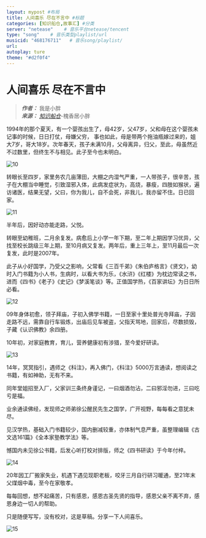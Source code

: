 ```yaml
---
layout: mypost #布局
title: 人间喜乐 尽在不言中 #标题
categories: [知识船仓,故事汇] #分类
server: "netease"    # 音乐平台netease/tencent
type: "song"    # 音乐类型playlist/url
musicid: "468176711"   # 音乐song/playlist/
url:
autoplay: ture
theme: "#d2f0f4"
---
```


# 人间喜乐 尽在不言中

> ***作者：*** 我是小胖   
> ***来源：*** *[知识船仓](https://ifree8.com)*-槐香居小胖


1994年的那个夏天，有一个婴孩出生了，母42岁，父47岁，父和母在这个婴孩未记事的时候，日日打仗，母嫌父穷， 事也如此，母是带两个拖油瓶嫁过来的，姐大7岁，哥大18岁。次年春天，孩子未满10月，父母离异，归父，至此，母虽然近不过数里，但终生不与相见。此子至今也未明白。

![10](https://jsd.cdn.zzko.cn/gh/DoraemonBBX/IMG@master/blog/10.jpg)

转眼长至四岁，家里务农几亩薄田，大棚之内湿气严重，一人带孩子，很辛苦，孩子在大棚当中睡觉，引致湿邪入体，此病发症状为，高烧，暴瘦，四肢如猴状，遍访诸医，结果无望，父曰，你为我儿，自不会死，非我儿，我亦留不住。日已回家。

![11](https://jsd.cdn.zzko.cn/gh/DoraemonBBX/IMG@master/blog/11.jpg)

半年后，因好动亦能走路，父悦。

转眼至幼稚班，二月余复发。病愈后上小学一年下期，至二年上期因学习优异，父找至校长跳级三年上期，至10月病又复发。两年后，重上三年上，至11月最后一次复发，此时是2007年。

此子从小好国学，乃受父之影响，父常看《三百千弟》《朱伯庐格言》《贤文》，幼时入门书籍为小人书，生病时，以看大书为乐，《水浒》《红楼》为枕边常读之书，进而《四书》《老子》《史记》《梦溪笔谈》等。正值国学热，《百家讲坛》为日日所必看。

![12](https://jsd.cdn.zzko.cn/gh/DoraemonBBX/IMG@master/blog/12.jpg)

09年身体初愈，领子拜庙，子初入佛学书籍，一日至家十里处普光寺拜庙，子因走路不远，需靠自行车锻炼，出庙后见车被盗，父指天骂地，回家后，尽数损毁，子藏《认识佛教》余四册。

10年初，对家庭教育，育儿，营养健康初有涉猎，至今爱好研读。

![13](https://jsd.cdn.zzko.cn/gh/DoraemonBBX/IMG@master/blog/13.jpg)

14年，冥冥指引，遇师之《科注》，再入佛门，《科注》5000万言通读，想阅读之书籍，有如神助，无有不来。

同年堂姐招至入厂，父家训三条终身谨记，一曰烟酒勿沾，二曰邪淫勿进，三曰吃亏是福。

业余通读佛经，发现师之师弟徐公醒民先生之国学，广开视野，每每看之意犹未尽。

见汉学热，基础入门书籍较少，国内删减较重，亦体制气息严重，虽整理编辑《古文选161篇》《全本家塾教学法》等。

憾国内未见徐公书籍，后发心听打校对排版，师之《四书研读》于今年付梓。

![14](https://jsd.cdn.zzko.cn/gh/DoraemonBBX/IMG@master/blog/14.jpg)

20年因工厂搬家失业，机遇下遇见现职老板，咬牙三月自行研习暖通，至21年末父煤烟中毒，至今在家敬孝。

每每回想，想不起痛苦，只有感恩，感恩古圣先贤的指导，感恩父亲不离不弃，感恩身边一切人的帮助。

只是随便写写，没有校对，这是草稿。分享一下人间喜乐。

![15](https://jsd.cdn.zzko.cn/gh/DoraemonBBX/IMG@master/blog/15.jpg)